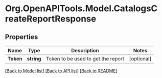 # Org.OpenAPITools.Model.CatalogsCreateReportResponse

## Properties

Name | Type | Description | Notes
------------ | ------------- | ------------- | -------------
**Token** | **string** | Token to be used to get the report | [optional] 

[[Back to Model list]](../README.md#documentation-for-models) [[Back to API list]](../README.md#documentation-for-api-endpoints) [[Back to README]](../README.md)

